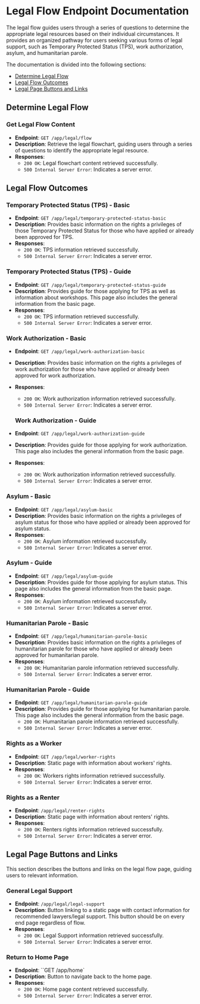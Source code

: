 # Legal Flow Endpoint Documentation

The legal flow guides users through a series of questions to determine the appropriate legal resources based on their individual circumstances. It provides an organized pathway for users seeking various forms of legal support, such as Temporary Protected Status (TPS), work authorization, asylum, and humanitarian parole.

The documentation is divided into the following sections:
- [Determine Legal Flow](#determine-legal-flow)
- [Legal Flow Outcomes](#legal-flow-outcomes)
- [Legal Page Buttons and Links](#legal-page-buttons-and-links)

## Determine Legal Flow
### Get Legal Flow Content
- **Endpoint**: `GET /app/legal/flow`
- **Description**: Retrieve the legal flowchart, guiding users through a series of questions to identify the appropriate legal resource.
- **Responses**:
  - `200 OK`: Legal flowchart content retrieved successfully.
  - `500 Internal Server Error`: Indicates a server error.

## Legal Flow Outcomes
### Temporary Protected Status (TPS) - Basic
- **Endpoint**: `GET /app/legal/temporary-protected-status-basic`
- **Description**: Provides basic information on the rights a privileges of those Temporary Protected Status for those who have applied or already been approved for TPS.
- **Responses**:
  - `200 OK`: TPS information retrieved successfully.
  - `500 Internal Server Error`: Indicates a server error.


### Temporary Protected Status (TPS) - Guide
- **Endpoint**: `GET /app/legal/temporary-protected-status-guide`
- **Description**: Provides guide for those applying for TPS as well as information about workshops. This page also includes the general information from the basic page.
- **Responses**:
  - `200 OK`: TPS information retrieved successfully.
  - `500 Internal Server Error`: Indicates a server error.

### Work Authorization - Basic
- **Endpoint**: `GET /app/legal/work-authorization-basic`
- **Description**: Provides basic information on the rights a privileges of work authorization for those who have applied or already been approved for work authorization.
- **Responses**:
  - `200 OK`: Work authorization information retrieved successfully.
  - `500 Internal Server Error`: Indicates a server error.

  ### Work Authorization - Guide
- **Endpoint**: `GET /app/legal/work-authorization-guide`
- **Description**: Provides guide for those applying for work authorization. This page also includes the general information from the basic page.
- **Responses**:
  - `200 OK`: Work authorization information retrieved successfully.
  - `500 Internal Server Error`: Indicates a server error.

### Asylum - Basic
- **Endpoint**: `GET /app/legal/asylum-basic`
- **Description**: Provides basic information on the rights a privileges of asylum status for those who have applied or already been approved for asylum status.
- **Responses**:
  - `200 OK`: Asylum information retrieved successfully.
  - `500 Internal Server Error`: Indicates a server error.

### Asylum - Guide
- **Endpoint**: `GET /app/legal/asylum-guide`
- **Description**: Provides guide for those applying for asylum status. This page also includes the general information from the basic page.
- **Responses**:
  - `200 OK`: Asylum information retrieved successfully.
  - `500 Internal Server Error`: Indicates a server error.

### Humanitarian Parole - Basic
- **Endpoint**: `GET /app/legal/humanitarian-parole-basic`
- **Description**: Provides basic information on the rights a privileges of humanitarian parole for those who have applied or already been approved for humanitarian parole.
- **Responses**:
  - `200 OK`: Humanitarian parole information retrieved successfully.
  - `500 Internal Server Error`: Indicates a server error.

### Humanitarian Parole - Guide
- **Endpoint**: `GET /app/legal/humanitarian-parole-guide`
- **Description**: Provides guide for those applying for humanitarian parole. This page also includes the general information from the basic page.
  - `200 OK`: Humanitarian parole information retrieved successfully.
  - `500 Internal Server Error`: Indicates a server error.

### Rights as a Worker
- **Endpoint**: `GET /app/legal/worker-rights`
- **Description**: Static page with information about workers' rights.
- **Responses**:
  - `200 OK`: Workers rights information retrieved successfully.
  - `500 Internal Server Error`: Indicates a server error.

### Rights as a Renter
- **Endpoint**: `/app/legal/renter-rights`
- **Description**: Static page with information about renters' rights.
- **Responses**:
  - `200 OK`: Renters rights information retrieved successfully.
  - `500 Internal Server Error`: Indicates a server error.

## Legal Page Buttons and Links
This section describes the buttons and links on the legal flow page, guiding users to relevant information.

### General Legal Support
- **Endpoint**: `/app/legal/legal-support`
- **Description**:  Button linking to a static page with contact information for recommended lawyers/legal support. This button should be on every end page regardless of flow.
- **Responses**:
  - `200 OK`: Legal Support information retrieved successfully.
  - `500 Internal Server Error`: Indicates a server error.

### Return to Home Page
- **Endpoint**: ``GET /app/home`
- **Description**:   Button to navigate back to the home page.
- **Responses**:
  - `200 OK`: Home page content retrieved successfully.
  - `500 Internal Server Error`: Indicates a server error.
